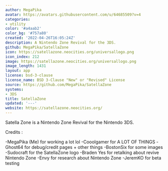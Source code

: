 ```yaml
---
author: MegaPika
avatar: https://avatars.githubusercontent.com/u/64685509?v=4
categories:
- utility
color: '#a4aab2'
color_bg: '#757a80'
created: '2022-04-26T16:05:24Z'
description: A Nintendo Zone Revival for the 3DS.
github: MegaPika/SatellaZone
icon: https://satellazone.neocities.org/universallogo.png
icon_index: 212
image: https://satellazone.neocities.org/universallogo.png
image_length: 1431
layout: app
license: bsd-3-clause
license_name: BSD 3-Clause "New" or "Revised" License
source: https://github.com/MegaPika/SatellaZone
systems:
- 3DS
title: SatellaZone
updated: '---'
website: https://satellazone.neocities.org/
---
```

Satella Zone is a Nintendo Zone Revival for the Nintendo 3DS.

Credits :

-MegaPika (Me) for working a lot lol
-Cooolgamer for A LOT OF THINGS
-Ghost64 for debug/credit pages + other things
-BostonSix for some images
-Sudocraft for the SatellaZone logo
-Braden Yes for retalking about revive Nintendo Zone
-Envy for research about Nintendo Zone
-JeremKO for beta testing